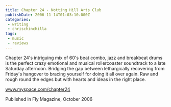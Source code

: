 ```yaml
---
title: Chapter 24 - Notting Hill Arts Club
publishDate: 2006-11-14T01:03:10.000Z
categories:
 - writing
 - chrischinchilla
tags: 
 - music 
 - reviews
---
```


Chapter 24's intriguing mix of 60's beat combo, jazz and breakbeat drums is the perfect crazy emotional and musical rollercoaster soundtrack to a late Saturday afternoon. Bridging the gap between lethargically recovering from Friday's hangover to bracing yourself for doing it all over again. Raw and rough round the edges but with hearts and ideas in the right place.

<a href='https://www.myspace.com/chapter24' target='_blank'>www.myspace.com/chapter24</a>

Published in Fly Magazine, October 2006
